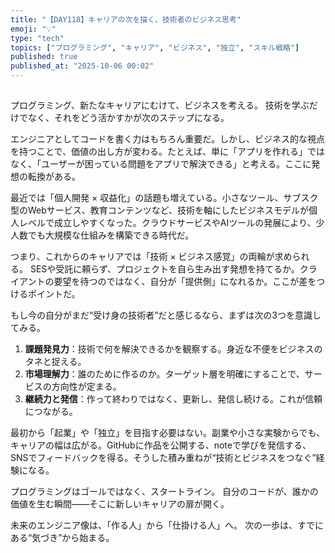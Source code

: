 ```yaml
---
title: "【DAY118】キャリアの次を描く、技術者のビジネス思考"
emoji: "💡"
type: "tech"
topics: ["プログラミング", "キャリア", "ビジネス", "独立", "スキル戦略"]
published: true
published_at: "2025-10-06 00:02"
---
```



##

プログラミング、新たなキャリアにむけて、ビジネスを考える。
技術を学ぶだけでなく、それをどう活かすかが次のステップになる。

エンジニアとしてコードを書く力はもちろん重要だ。しかし、ビジネス的な視点を持つことで、価値の出し方が変わる。たとえば、単に「アプリを作れる」ではなく、「ユーザーが困っている問題をアプリで解決できる」と考える。ここに発想の転換がある。

最近では「個人開発 × 収益化」の話題も増えている。小さなツール、サブスク型のWebサービス、教育コンテンツなど、技術を軸にしたビジネスモデルが個人レベルで成立しやすくなった。クラウドサービスやAIツールの発展により、少人数でも大規模な仕組みを構築できる時代だ。

つまり、これからのキャリアでは「技術 × ビジネス感覚」の両輪が求められる。
SESや受託に頼らず、プロジェクトを自ら生み出す発想を持てるか。クライアントの要望を待つのではなく、自分が「提供側」になれるか。ここが差をつけるポイントだ。

もし今の自分がまだ“受け身の技術者”だと感じるなら、まずは次の3つを意識してみる。

1. **課題発見力**：技術で何を解決できるかを観察する。身近な不便をビジネスのタネと捉える。
2. **市場理解力**：誰のために作るのか。ターゲット層を明確にすることで、サービスの方向性が定まる。
3. **継続力と発信**：作って終わりではなく、更新し、発信し続ける。これが信頼につながる。

最初から「起業」や「独立」を目指す必要はない。副業や小さな実験からでも、キャリアの幅は広がる。GitHubに作品を公開する、noteで学びを発信する、SNSでフィードバックを得る。そうした積み重ねが“技術とビジネスをつなぐ”経験になる。

プログラミングはゴールではなく、スタートライン。
自分のコードが、誰かの価値を生む瞬間——そこに新しいキャリアの扉が開く。

未来のエンジニア像は、「作る人」から「仕掛ける人」へ。
次の一歩は、すでにある“気づき”から始まる。
